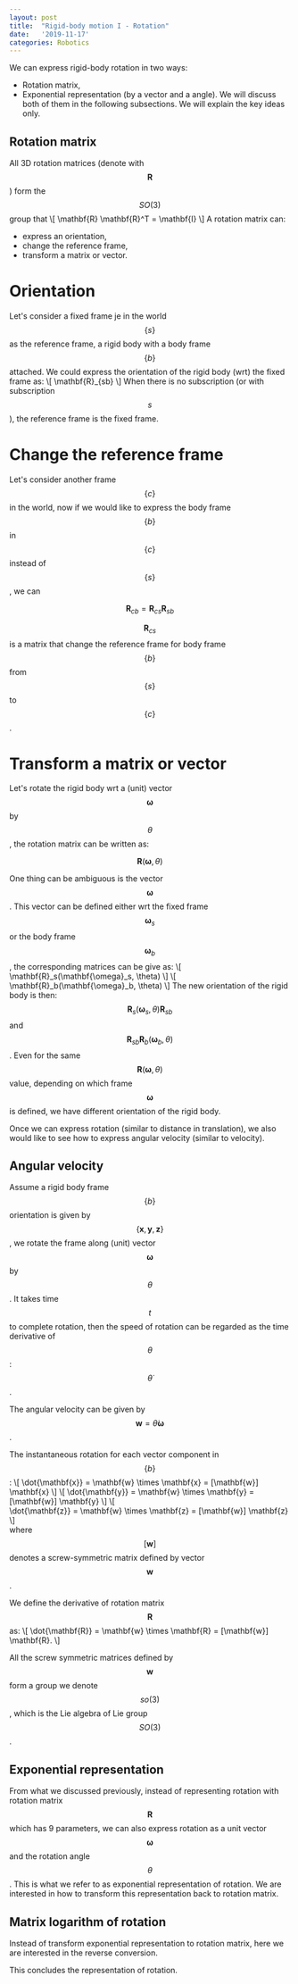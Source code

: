 ```yaml
---
layout: post
title:  "Rigid-body motion I - Rotation"
date:   '2019-11-17'
categories: Robotics
---
```

<script type="text/javascript" async
  src="https://cdnjs.cloudflare.com/ajax/libs/mathjax/2.7.5/MathJax.js?config=TeX-MML-AM_CHTML">
</script>
We can express rigid-body rotation in two ways:
+ Rotation matrix,
+ Exponential representation (by a vector and a angle).
We will discuss both of them in the following subsections. We will explain the key ideas only.

## Rotation matrix
All 3D rotation matrices (denote with $$\mathbf{R}$$) form the $$SO(3)$$ group that
\\[
  \mathbf{R} \mathbf{R}^T = \mathbf{I}
\\]
A rotation matrix can:
+ express an orientation,
+ change the reference frame,
+ transform a matrix or vector.

# Orientation
Let's consider a fixed frame je in the world $$\{s\}$$ as the reference frame, a rigid body with a body frame $$\{b\}$$ attached. We could express the orientation of the rigid body (wrt) the fixed frame as:
\\[
  \mathbf{R}_{sb}
\\]
When there is no subscription (or with subscription $$s$$), the reference frame is the fixed frame.

# Change the reference frame
Let's consider another frame $$\{c\}$$ in the world, now if we would like to express the body frame $$\{b\}$$ in $$\{c\}$$ instead of $$\{s\}$$, we can

$$\mathbf{R}_{cb} = \mathbf{R}_{cs} \mathbf{R}_{sb}$$

$$\mathbf{R}_{cs}$$ is a matrix that change the reference frame for body frame $$\{b\}$$ from $$\{s\}$$ to $$\{c\}$$.

# Transform a matrix or vector
Let's rotate the rigid body wrt a (unit) vector $$\mathbf{\omega}$$ by $$\theta$$, the rotation matrix can be written as:

$$\mathbf{R}(\mathbf{\omega}, \theta)$$

One thing can be ambiguous is the vector $$\mathbf{\omega}$$. This vector can be defined either wrt the fixed frame $$\mathbf{\omega}_s$$ or the body frame $$\mathbf{\omega}_b$$, the corresponding matrices can be give as:
\\[
  \mathbf{R}_s(\mathbf{\omega}_s, \theta)
\\]
\\[
  \mathbf{R}_b(\mathbf{\omega}_b, \theta)
\\]
The new orientation of the rigid body is then: $$\mathbf{R}_s(\mathbf{\omega}_s, \theta) \mathbf{R}_{sb}$$ and $$\mathbf{R}_{sb} \mathbf{R}_b(\mathbf{\omega}_b, \theta)$$. Even for the same $$\mathbf{R}(\mathbf{\omega}, \theta)$$ value, depending on which frame $$\mathbf{\omega}$$ is defined, we have different orientation of the rigid body.

Once we can express rotation (similar to distance in translation), we also would like to see how to express angular velocity (similar to velocity).

## Angular velocity
Assume a rigid body frame $$\{b\}$$ orientation is given by $$\{\mathbf{x}, \mathbf{y}, \mathbf{z}\}$$, we rotate the frame along (unit) vector $$\mathbf{\omega}$$ by $$\theta$$. It takes time $$t$$ to complete rotation, then the speed of rotation can be regarded as the time derivative of $$\theta$$: $$\dot{\theta}$$.

The angular velocity can be given by $$\mathbf{w} = \dot{\theta} \mathbf{\omega}$$.

The instantaneous rotation for each vector component in $$\{b\}$$:
\\[
  \dot{\mathbf{x}} = \mathbf{w} \times \mathbf{x} = \[\mathbf{w}\] \mathbf{x}
\\]
\\[
  \dot{\mathbf{y}} = \mathbf{w} \times \mathbf{y} = \[\mathbf{w}\] \mathbf{y}
\\]
\\[  
  \dot{\mathbf{z}} = \mathbf{w} \times \mathbf{z} = \[\mathbf{w}\] \mathbf{z}
\\]  
where $$[\mathbf{w}]$$ denotes a screw-symmetric matrix defined by vector $$\mathbf{w}$$.

We define the derivative of rotation matrix $$\mathbf{R}$$ as:
\\[
  \dot{\mathbf{R}} = \mathbf{w} \times \mathbf{R} = \[\mathbf{w}\] \mathbf{R}.
\\]

All the screw symmetric matrices defined by $$\mathbf{w}$$ form a group we denote $$so(3)$$, which is the Lie algebra of Lie group $$SO(3)$$.   
## Exponential representation
From what we discussed previously, instead of representing rotation with rotation matrix $$\mathbf{R}$$ which has 9 parameters, we can also express rotation as a unit vector $$\mathbf{\omega}$$ and the rotation angle $$\theta$$. This is what we refer to as exponential representation of rotation. We are interested in how to transform this representation back to rotation matrix.

## Matrix logarithm of rotation
Instead of transform exponential representation to rotation matrix, here we are interested in the reverse conversion.

This concludes the representation of rotation.
